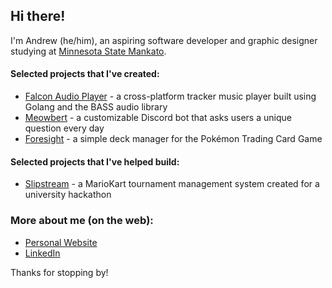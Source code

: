 ## Hi there!
I'm Andrew (he/him), an aspiring software developer and graphic designer studying at [Minnesota State Mankato](https://mnsu.edu).

#### Selected projects that I've created: ####
* [Falcon Audio Player](https://github.com/heroldev/falcon) - a cross-platform tracker music player built using Golang and the BASS audio library
* [Meowbert](https://github.com/heroldev/meowbert) - a customizable Discord bot that asks users a unique question every day
* [Foresight](https://github.com/heroldev/foresight-client) - a simple deck manager for the Pokémon Trading Card Game
 
#### Selected projects that I've helped build: ####
* [Slipstream](https://slipstreamapp.net) - a MarioKart tournament management system created for a university hackathon

### More about me (on the web):
* [Personal Website](https://heroldev.net)
* [LinkedIn](https://www.linkedin.com/in/andrew-herold/)

Thanks for stopping by!

<!--
**heroldev/heroldev** is a ✨ _special_ ✨ repository because its `README.md` (this file) appears on your GitHub profile.

Here are some ideas to get you started:

- 🔭 I’m currently working on ...
- 🌱 I’m currently learning ...
- 👯 I’m looking to collaborate on ...
- 🤔 I’m looking for help with ...
- 💬 Ask me about ...
- 📫 How to reach me: ...
- 😄 Pronouns: ...
- ⚡ Fun fact: ...
-->
